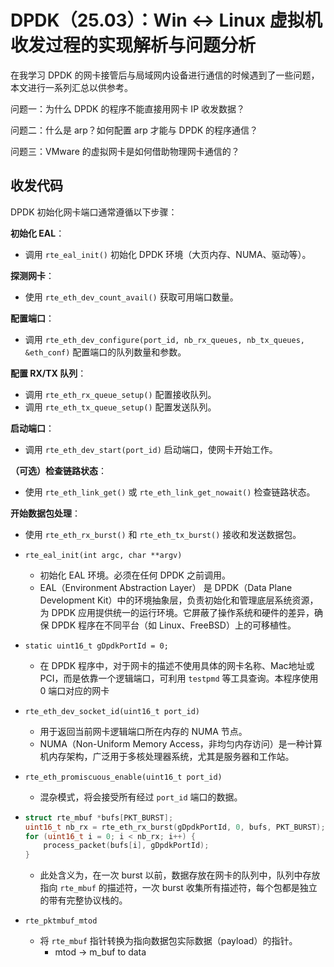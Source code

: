 # DPDK（25.03）：Win <-> Linux 虚拟机收发过程的实现解析与问题分析

在我学习 DPDK 的网卡接管后与局域网内设备进行通信的时候遇到了一些问题，本文进行一系列汇总以供参考。

问题一：为什么 DPDK 的程序不能直接用网卡 IP 收发数据？

问题二：什么是 arp？如何配置 arp 才能与 DPDK 的程序通信？

问题三：VMware 的虚拟网卡是如何借助物理网卡通信的？

## 收发代码

DPDK 初始化网卡端口通常遵循以下步骤：

**初始化 EAL**：

- 调用 `rte_eal_init()` 初始化 DPDK 环境（大页内存、NUMA、驱动等）。

**探测网卡**：

- 使用 `rte_eth_dev_count_avail()` 获取可用端口数量。

**配置端口**：

- 调用 `rte_eth_dev_configure(port_id, nb_rx_queues, nb_tx_queues, &eth_conf)` 配置端口的队列数量和参数。

**配置 RX/TX 队列**：

- 调用 `rte_eth_rx_queue_setup()` 配置接收队列。
- 调用 `rte_eth_tx_queue_setup()` 配置发送队列。

**启动端口**：

- 调用 `rte_eth_dev_start(port_id)` 启动端口，使网卡开始工作。

**（可选）检查链路状态**：

- 使用 `rte_eth_link_get()` 或 `rte_eth_link_get_nowait()` 检查链路状态。

**开始数据包处理**：

- 使用 `rte_eth_rx_burst()` 和 `rte_eth_tx_burst()` 接收和发送数据包。



+ `rte_eal_init(int argc, char **argv)` 

  + 初始化 EAL 环境。必须在任何 DPDK 之前调用。
  + EAL（Environment Abstraction Layer） 是 DPDK（Data Plane Development Kit）中的环境抽象层，负责初始化和管理底层系统资源，为 DPDK 应用提供统一的运行环境。它屏蔽了操作系统和硬件的差异，确保 DPDK 程序在不同平台（如 Linux、FreeBSD）上的可移植性。

+ `static uint16_t gDpdkPortId = 0;`

  + 在 DPDK 程序中，对于网卡的描述不使用具体的网卡名称、Mac地址或PCI，而是依靠一个逻辑端口，可利用 `testpmd` 等工具查询。本程序使用 0 端口对应的网卡

+ `rte_eth_dev_socket_id(uint16_t port_id)`

  + 用于返回当前网卡逻辑端口所在内存的 NUMA 节点。
  + NUMA（Non-Uniform Memory Access，非均匀内存访问）是一种计算机内存架构，广泛用于多核处理器系统，尤其是服务器和工作站。

+ `rte_eth_promiscuous_enable(uint16_t port_id)`

  + 混杂模式，将会接受所有经过 `port_id` 端口的数据。

+ ```cpp
  struct rte_mbuf *bufs[PKT_BURST];
  uint16_t nb_rx = rte_eth_rx_burst(gDpdkPortId, 0, bufs, PKT_BURST);
  for (uint16_t i = 0; i < nb_rx; i++) {
      process_packet(bufs[i], gDpdkPortId);
  }
  ```

  + 此处含义为，在一次 burst 以前，数据存放在网卡的队列中，队列中存放指向 `rte_mbuf` 的描述符，一次 burst 收集所有描述符，每个包都是独立的带有完整协议栈的。

+ `rte_pktmbuf_mtod`

  + 将 `rte_mbuf` 指针转换为指向数据包实际数据（payload）的指针。
    + mtod -> m_buf to data